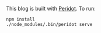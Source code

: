 This blog is built with [Peridot](https://github.com/thomasboyt/peridot). To run:

```
npm install
./node_modules/.bin/peridot serve
```

